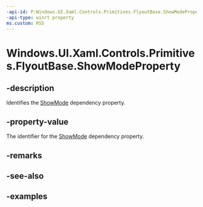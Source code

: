 ```yaml
---
-api-id: P:Windows.UI.Xaml.Controls.Primitives.FlyoutBase.ShowModeProperty
-api-type: winrt property
ms.custom: RS5
---
```


<!-- Property syntax.
public DependencyProperty ShowModeProperty { get; }
-->

# Windows.UI.Xaml.Controls.Primitives.FlyoutBase.ShowModeProperty

## -description

Identifies the [ShowMode](flyoutbase_showmode.md) dependency property.

## -property-value

The identifier for the [ShowMode](flyoutbase_showmode.md) dependency property.

## -remarks

## -see-also

## -examples

